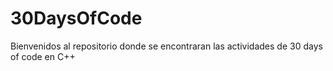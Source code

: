 # 30DaysOfCode

Bienvenidos al repositorio donde se encontraran las actividades de 30 days of code en C++
